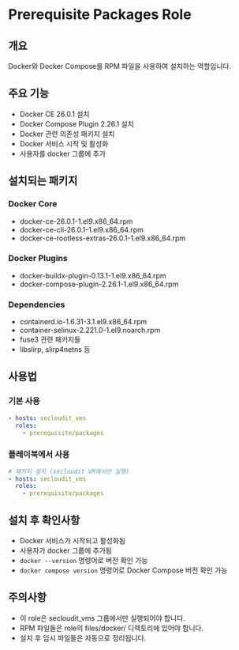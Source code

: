 # Prerequisite Packages Role

## 개요
Docker와 Docker Compose를 RPM 파일을 사용하여 설치하는 역할입니다.

## 주요 기능
- Docker CE 26.0.1 설치
- Docker Compose Plugin 2.26.1 설치
- Docker 관련 의존성 패키지 설치
- Docker 서비스 시작 및 활성화
- 사용자를 docker 그룹에 추가

## 설치되는 패키지

### Docker Core
- docker-ce-26.0.1-1.el9.x86_64.rpm
- docker-ce-cli-26.0.1-1.el9.x86_64.rpm
- docker-ce-rootless-extras-26.0.1-1.el9.x86_64.rpm

### Docker Plugins
- docker-buildx-plugin-0.13.1-1.el9.x86_64.rpm
- docker-compose-plugin-2.26.1-1.el9.x86_64.rpm

### Dependencies
- containerd.io-1.6.31-3.1.el9.x86_64.rpm
- container-selinux-2.221.0-1.el9.noarch.rpm
- fuse3 관련 패키지들
- libslirp, slirp4netns 등

## 사용법

### 기본 사용
```yaml
- hosts: secloudit_vms
  roles:
    - prerequisite/packages
```

### 플레이북에서 사용
```yaml
# 패키지 설치 (secloudit VM에서만 실행)
- hosts: secloudit_vms
  roles:
    - prerequisite/packages
```

## 설치 후 확인사항
- Docker 서비스가 시작되고 활성화됨
- 사용자가 docker 그룹에 추가됨
- `docker --version` 명령어로 버전 확인 가능
- `docker compose version` 명령어로 Docker Compose 버전 확인 가능

## 주의사항
- 이 role은 secloudit_vms 그룹에서만 실행되어야 합니다.
- RPM 파일들은 role의 files/docker/ 디렉토리에 있어야 합니다.
- 설치 후 임시 파일들은 자동으로 정리됩니다. 